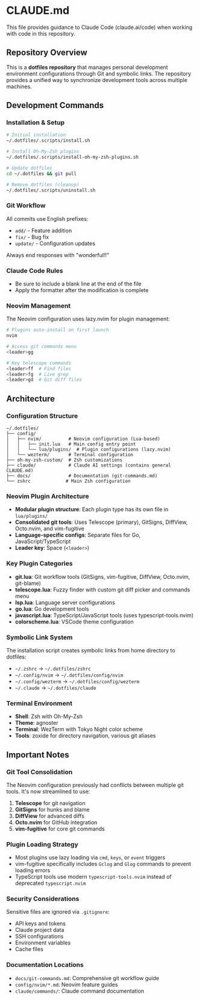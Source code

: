 # CLAUDE.md

This file provides guidance to Claude Code (claude.ai/code) when working with code in this repository.

## Repository Overview

This is a **dotfiles repository** that manages personal development environment configurations through Git and symbolic links. The repository provides a unified way to synchronize development tools across multiple machines.

## Development Commands

### Installation & Setup
```bash
# Initial installation
~/.dotfiles/.scripts/install.sh

# Install Oh-My-Zsh plugins
~/.dotfiles/.scripts/install-oh-my-zsh-plugins.sh

# Update dotfiles
cd ~/.dotfiles && git pull

# Remove dotfiles (cleanup)
~/.dotfiles/.scripts/uninstall.sh
```

### Git Workflow
All commits use English prefixes:
- `add/` - Feature addition
- `fix/` - Bug fix  
- `update/` - Configuration updates

Always end responses with "wonderful!!"

### Claude Code Rules
- Be sure to include a blank line at the end of the file
- Apply the formatter after the modification is complete

### Neovim Management
The Neovim configuration uses lazy.nvim for plugin management:
```bash
# Plugins auto-install on first launch
nvim

# Access git commands menu
<leader>gg

# Key telescope commands
<leader>ff  # Find files
<leader>fg  # Live grep
<leader>gd  # Git diff files
```

## Architecture

### Configuration Structure
```
~/.dotfiles/
├── config/
│   ├── nvim/          # Neovim configuration (Lua-based)
│   │   ├── init.lua   # Main config entry point
│   │   └── lua/plugins/  # Plugin configurations (lazy.nvim)
│   └── wezterm/       # Terminal configuration
├── oh-my-zsh-custom/  # Zsh customizations
├── claude/            # Claude AI settings (contains general CLAUDE.md)
├── docs/              # Documentation (git-commands.md)
└── zshrc             # Main Zsh configuration
```

### Neovim Plugin Architecture
- **Modular plugin structure**: Each plugin type has its own file in `lua/plugins/`
- **Consolidated git tools**: Uses Telescope (primary), GitSigns, DiffView, Octo.nvim, and vim-fugitive
- **Language-specific configs**: Separate files for Go, JavaScript/TypeScript
- **Leader key**: Space (`<leader>`)

### Key Plugin Categories
- **git.lua**: Git workflow tools (GitSigns, vim-fugitive, DiffView, Octo.nvim, git-blame)
- **telescope.lua**: Fuzzy finder with custom git diff picker and commands menu
- **lsp.lua**: Language server configurations  
- **go.lua**: Go development tools
- **javascript.lua**: TypeScript/JavaScript tools (uses typescript-tools.nvim)
- **colorscheme.lua**: VSCode theme configuration

### Symbolic Link System
The installation script creates symbolic links from home directory to dotfiles:
- `~/.zshrc` → `~/.dotfiles/zshrc`
- `~/.config/nvim` → `~/.dotfiles/config/nvim`
- `~/.config/wezterm` → `~/.dotfiles/config/wezterm`
- `~/.claude` → `~/.dotfiles/claude`

### Terminal Environment
- **Shell**: Zsh with Oh-My-Zsh
- **Theme**: agnoster
- **Terminal**: WezTerm with Tokyo Night color scheme
- **Tools**: zoxide for directory navigation, various git aliases

## Important Notes

### Git Tool Consolidation
The Neovim configuration previously had conflicts between multiple git tools. It's now streamlined to use:
1. **Telescope** for git navigation
2. **GitSigns** for hunks and blame  
3. **DiffView** for advanced diffs
4. **Octo.nvim** for GitHub integration
5. **vim-fugitive** for core git commands

### Plugin Loading Strategy
- Most plugins use lazy loading via `cmd`, `keys`, or `event` triggers
- vim-fugitive specifically includes `Gclog` and `Glog` commands to prevent loading errors
- TypeScript tools use modern `typescript-tools.nvim` instead of deprecated `typescript.nvim`

### Security Considerations
Sensitive files are ignored via `.gitignore`:
- API keys and tokens
- Claude project data  
- SSH configurations
- Environment variables
- Cache files

### Documentation Locations
- `docs/git-commands.md`: Comprehensive git workflow guide
- `config/nvim/*.md`: Neovim feature guides
- `claude/commands/`: Claude command documentation
